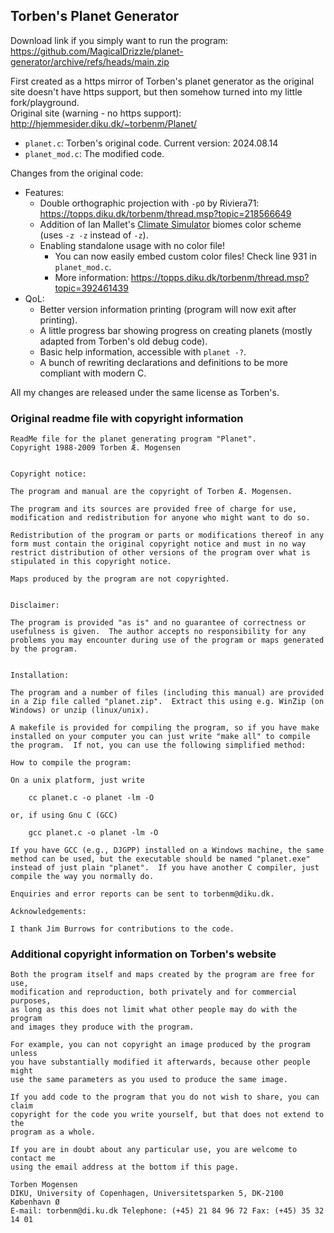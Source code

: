 ## Torben's Planet Generator
Download link if you simply want to run the program: https://github.com/MagicalDrizzle/planet-generator/archive/refs/heads/main.zip

First created as a https mirror of Torben's planet generator as the original site doesn't have https support, but then somehow turned into my little fork/playground.  
Original site (warning - no https support): http://hjemmesider.diku.dk/~torbenm/Planet/  
- `planet.c`: Torben's original code. Current version: 2024.08.14
- `planet_mod.c`: The modified code.

Changes from the original code:
- Features:
  - Double orthographic projection with `-pO` by Riviera71: https://topps.diku.dk/torbenm/thread.msp?topic=218566649
  - Addition of Ian Mallet's [Climate Simulator](https://space.geometrian.com/calcs/climate-sim.php) biomes color scheme (uses `-z -z` instead of `-z`).  
  - Enabling standalone usage with no color file!  
    - You can now easily embed custom color files! Check line 931 in `planet_mod.c`.  
    - More information: https://topps.diku.dk/torbenm/thread.msp?topic=392461439  
- QoL:
  - Better version information printing (program will now exit after printing).
  - A little progress bar showing progress on creating planets (mostly adapted from Torben's old debug code).
  - Basic help information, accessible with `planet -?`.
  - A bunch of rewriting declarations and definitions to be more compliant with modern C.  

All my changes are released under the same license as Torben's.
### Original readme file with copyright information
```
ReadMe file for the planet generating program "Planet".
Copyright 1988-2009 Torben Æ. Mogensen


Copyright notice:

The program and manual are the copyright of Torben Æ. Mogensen.

The program and its sources are provided free of charge for use,
modification and redistribution for anyone who might want to do so.

Redistribution of the program or parts or modifications thereof in any
form must contain the original copyright notice and must in no way
restrict distribution of other versions of the program over what is
stipulated in this copyright notice.

Maps produced by the program are not copyrighted.


Disclaimer:

The program is provided "as is" and no guarantee of correctness or
usefulness is given.  The author accepts no responsibility for any
problems you may encounter during use of the program or maps generated
by the program.


Installation:

The program and a number of files (including this manual) are provided
in a Zip file called "planet.zip".  Extract this using e.g. WinZip (on
Windows) or unzip (linux/unix).

A makefile is provided for compiling the program, so if you have make
installed on your computer you can just write "make all" to compile
the program.  If not, you can use the following simplified method:

How to compile the program:

On a unix platform, just write

	cc planet.c -o planet -lm -O

or, if using Gnu C (GCC)

	gcc planet.c -o planet -lm -O

If you have GCC (e.g., DJGPP) installed on a Windows machine, the same
method can be used, but the executable should be named "planet.exe"
instead of just plain "planet".  If you have another C compiler, just
compile the way you normally do.

Enquiries and error reports can be sent to torbenm@diku.dk.

Acknowledgements:

I thank Jim Burrows for contributions to the code.
```
### Additional copyright information on Torben's website
```
Both the program itself and maps created by the program are free for use,
modification and reproduction, both privately and for commercial purposes,
as long as this does not limit what other people may do with the program
and images they produce with the program.

For example, you can not copyright an image produced by the program unless
you have substantially modified it afterwards, because other people might
use the same parameters as you used to produce the same image.

If you add code to the program that you do not wish to share, you can claim
copyright for the code you write yourself, but that does not extend to the
program as a whole.

If you are in doubt about any particular use, you are welcome to contact me
using the email address at the bottom if this page.  

Torben Mogensen  
DIKU, University of Copenhagen, Universitetsparken 5, DK-2100 København Ø  
E-mail: torbenm@di.ku.dk Telephone: (+45) 21 84 96 72 Fax: (+45) 35 32 14 01
```
